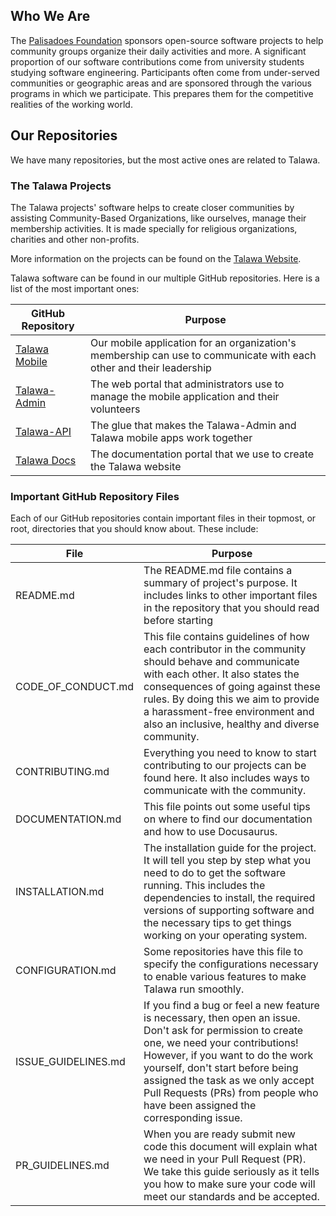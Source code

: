 ## Who We Are
The [Palisadoes Foundation](https://www.palisadoes.org) sponsors open-source software projects to help community groups organize their daily activities and more. A significant proportion of our software contributions come from university students studying software engineering. Participants often come from under-served communities or geographic areas and are sponsored through the various programs in which we participate. This prepares them for the competitive realities of the working world.

## Our Repositories
We have many repositories, but the most active ones are related to Talawa.

### The Talawa Projects

The Talawa projects' software helps to create closer communities by assisting Community-Based Organizations, like ourselves, manage their membership activities. It is made specially for religious organizations, charities and other non-profits.

More information on the projects can be found on the [Talawa Website](https://docs.talawa.io).

Talawa software can be found in our multiple GitHub repositories. Here is a list of the most important ones:

| GitHub Repository | Purpose |
| --- | --- |
| [Talawa Mobile](https://github.com/PalisadoesFoundation/talawa) | Our mobile application for an organization's membership can use to communicate with each other and their leadership |
| [Talawa-Admin](https://github.com/PalisadoesFoundation/talawa-admin) | The web portal that administrators use to manage the mobile application and their volunteers |
| [Talawa-API](https://github.com/PalisadoesFoundation/talawa-api) | The glue that makes the Talawa-Admin and Talawa mobile apps work together |
| [Talawa Docs](https://github.com/PalisadoesFoundation/talawa-docs) | The documentation portal that we use to create the Talawa website |

### Important GitHub Repository Files

Each of our GitHub repositories contain important files in their topmost, or root, directories that you should know about. These include:

| File | Purpose |
| --- | --- |
| README.md | The README.md file contains a summary of project's purpose. It includes links to other important files in the repository that you should read before starting |
| CODE_OF_CONDUCT.md | This file contains guidelines of how each contributor in the community should behave and communicate with each other. It also states the consequences of going against these rules. By doing this we aim to provide a harassment-free environment and also an inclusive, healthy and diverse community. |
| CONTRIBUTING.md | Everything you need to know to start contributing to our projects can be found here. It also includes ways to communicate with the community. |
| DOCUMENTATION.md | This file points out some useful tips on where to find our documentation and how to use Docusaurus. |
| INSTALLATION.md | The installation guide for the project. It will tell you step by step what you need to do to get the software running. This includes the dependencies to install, the required versions of supporting software and the necessary tips to get things working on your operating system. |
| CONFIGURATION.md | Some repositories have this file to specify the configurations necessary to enable various features to make Talawa run smoothly. |
| ISSUE_GUIDELINES.md | If you find a bug or feel a new feature is necessary, then open an issue. Don't ask for permission to create one, we need your contributions! However, if you want to do the work yourself, don't start before being assigned the task as we only accept Pull Requests (PRs) from people who have been assigned the corresponding issue. |
| PR_GUIDELINES.md | When you are ready submit new code this document will explain what we need in your Pull Request (PR). We take this guide seriously as it tells you how to make sure your code will meet our standards and be accepted. |

